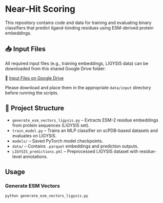 # Near-Hit Scoring

This repository contains code and data for training and evaluating binary classifiers that predict ligand-binding residues using ESM-derived protein embeddings.

## 📥 Input Files

All required input files (e.g., training embeddings, LIGYSIS data) can be downloaded from this shared Google Drive folder:

🔗 [Input Files on Google Drive](https://drive.google.com/drive/folders/15rIGV7OB60f1sirQV26__LJUbQIM1aW7?hl=cs)

Please download and place them in the appropriate `data/input` directory before running the scripts.


## 📂 Project Structure

- `generate_esm_vectors_ligysis.py` – Extracts ESM-2 residue embeddings from protein sequences (LIGYSIS set).
- `train_model.py` – Trains an MLP classifier on scPDB-based datasets and evaluates on LIGYSIS.
- `models/` – Saved PyTorch model checkpoints.
- `data/` – Contains `.parquet` embeddings and prediction outputs.
- `LIGYSIS_predictions.pkl` – Preprocessed LIGYSIS dataset with residue-level annotations.

## Usage

### Generate ESM Vectors
```bash
python generate_esm_vectors_ligysis.py

